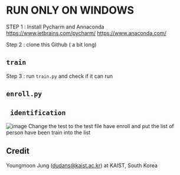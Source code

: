 # RUN ONLY ON WINDOWS

STEP 1 : Install Pycharm and Annaconda
https://www.jetbrains.com/pycharm/
https://www.anaconda.com/

Step 2 : clone this Github  ( a bit long)

## ```train```

Step 3 : run ```train.py``` and check if it can run


## ```enroll.py```


## ``` identification```
![image](https://user-images.githubusercontent.com/67695658/181879091-d2c2b6c2-7829-45b1-9343-8f1fb6100c8a.png)
Change the test to the test file have enroll and put the list of person have been train into the list


## Credit
Youngmoon Jung (dudans@kaist.ac.kr) at KAIST, South Korea
